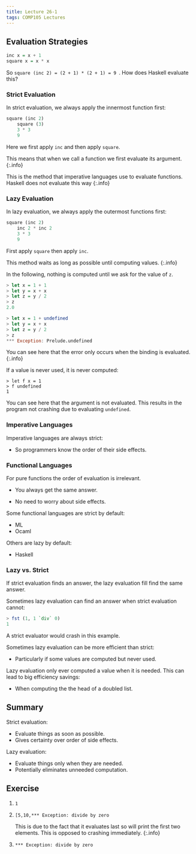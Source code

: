 ```yaml
---
title: Lecture 26-1
tags: COMP105 Lectures
---
```


## Evaluation Strategies

```haskell
inc x = x + 1
square x = x * x
```

So `square (inc 2) = (2 + 1) * (2 + 1) = 9 `. How does Haskell evaluate this?

### Strict Evaluation

In strict evaluation, we always apply the innermost function first:

```haskell
square (inc 2)
	square (3)
	3 * 3
	9
```

Here we first apply `inc` and then apply `square`.

This means that when we call a function we first evaluate its argument.
{:.info}

This is the method that imperative languages use to evaluate functions. Haskell does not evaluate this way
{:.info}

### Lazy Evaluation
In lazy evaluation, we always apply the outermost functions first:

```haskell
square (inc 2)
	inc 2 * inc 2
	3 * 3
	9
```

First apply `square` then apply `inc`.

This method waits as long as possible until computing values.
{:.info}

In the following, nothing is computed until we ask for the value of `z`.

```haskell
> let x = 1 + 1
> let y = x + x
> let z = y / 2
> z
2.0
```

```haskell
> let x = 1 + undefined
> let y = x + x
> let z = y / 2
> z
*** Exception: Prelude.undefined
```

You can see here that the error only occurs when the binding is evaluated.
{:.info}

If a value is never used, it is never computed:

```
> let f x = 1
> f undefined
1
```

You can see here that the argument is not evaluated. This results in the program not crashing due to evaluating `undefined`.

### Imperative Languages

Imperative languages are always strict:

* So programmers know the order of their side effects.

### Functional Languages

For pure functions the order of evaluation is irrelevant.

* You always get the same answer.

* No need to worry about side effects.

Some functional languages are strict by default:

* ML
* Ocaml

Others are lazy by default:

* Haskell

### Lazy vs. Strict

If strict evaluation finds an answer, the lazy evaluation fill find the same answer.

Sometimes lazy evaluation can find an answer when strict evaluation cannot:

```haskell
> fst (1, 1 `div` 0)
1
```

A strict evaluator would crash in this example.

Sometimes lazy evaluation can be more efficient than strict:

* Particularly if some values are computed but never used.

Lazy evaluation only ever computed a value when it is needed. This can lead to big efficiency savings:

* When computing the the head of a doubled list.

## Summary

Strict evaluation:

* Evaluate things as soon as possible.
* Gives certainty over order of side effects.

Lazy evaluation:

* Evaluate things only when they are needed.
* Potentially eliminates unneeded computation.

## Exercise

1. `1`
1. `[5,10,*** Exception: divide by zero`
	
	This is due to the fact that it evaluates last so will print the first two elements. This is opposed to crashing immediately.
	{:.info}
1. `*** Exception: divide by zero`